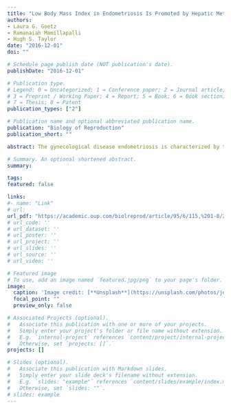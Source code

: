```yaml
---
title: "Low Body Mass Index in Endometriosis Is Promoted by Hepatic Metabolic Gene Dysregulation in Mice"
authors:
- Laura G. Goetz
- Ramanaiah Mamillapalli
- Hugh S. Taylor 
date: "2016-12-01"
doi: ""

# Schedule page publish date (NOT publication's date).
publishDate: "2016-12-01"

# Publication type.
# Legend: 0 = Uncategorized; 1 = Conference paper; 2 = Journal article;
# 3 = Preprint / Working Paper; 4 = Report; 5 = Book; 6 = Book section;
# 7 = Thesis; 8 = Patent
publication_types: ["2"]

# Publication name and optional abbreviated publication name.
publication: "Biology of Reproduction"
publication_short: ""

abstract: The gynecological disease endometriosis is characterized by the deposition and proliferation of endometrial cells outside the uterus and clinically is linked to low body mass index (BMI). Gene expression in the liver of these women has not been reported. We hypothesized that endometriosis may impact hepatic gene expression, promoting a low BMI. To determine the effect of endometriosis on liver gene expression, we induced endometriosis in female mice by suturing donor mouse endometrium into the peritoneal cavity and measuring the weight of these mice. Dual-energy X-ray absorptiometry (DEXA) scanning of these mice showed lower body weight and lower total body fat than controls. Microarray analysis identified 26 genes differentially regulated in the livers of mice with endometriosis. Six of 26 genes were involved in metabolism. Four of six genes were upregulated and were related to weight loss, whereas two genes were downregulated and linked to obesity. Expression levels of Cyp2r1, Fabp4, Mrc1, and Rock2 were increased, whereas Igfbp1 and Mmd2 expression levels were decreased. Lep and Pparg, key metabolic genes in the pathways of the six genes identified from the microarray, were also upregulated. This dysregulation was specific to metabolic pathways. Here we demonstrate that endometriosis causes reduced body weight and body fat and disrupts expression of liver genes. We suggest that altered metabolism mediated by the liver contributes to the clinically observed low BMI that is characteristic of women with endometriosis. These findings reveal the systemic and multiorgan nature of endometriosis.

# Summary. An optional shortened abstract.
summary:

tags:
featured: false

links:
#- name: "Link"
# url: 
url_pdf: "https://academic.oup.com/biolreprod/article/95/6/115,%201-8/2883456"
# url_code: ''
# url_dataset: ''
# url_poster: ''
# url_project: ''
# url_slides: ''
# url_source: ''
# url_video: ''

# Featured image
# To use, add an image named `featured.jpg/png` to your page's folder. 
image:
  caption: 'Image credit: [**Unsplash**](https://unsplash.com/photos/jdD8gXaTZsc)'
  focal_point: ""
  preview_only: false

# Associated Projects (optional).
#   Associate this publication with one or more of your projects.
#   Simply enter your project's folder or file name without extension.
#   E.g. `internal-project` references `content/project/internal-project/index.md`.
#   Otherwise, set `projects: []`.
projects: []

# Slides (optional).
#   Associate this publication with Markdown slides.
#   Simply enter your slide deck's filename without extension.
#   E.g. `slides: "example"` references `content/slides/example/index.md`.
#   Otherwise, set `slides: ""`.
# slides: example
---
```




